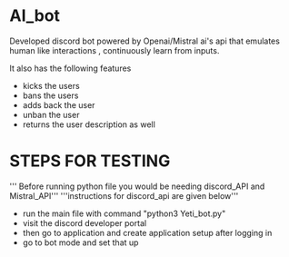 # AI_bot

Developed discord bot powered by Openai/Mistral ai's api that emulates human like interactions , continuously learn from inputs.

It also has the following features 
- kicks the users
- bans the users
- adds back the user
- unban the user
- returns the user description as well

# STEPS FOR TESTING
''' Before running python file you would be needing discord_API and Mistral_API'''
'''instructions for discord_api are given below'''

- run the main file with command "python3 Yeti_bot.py"
- visit the discord developer portal
- then go to application and create application setup after logging in
- go to bot mode and set that up 
